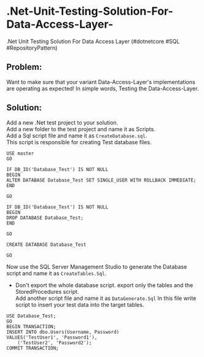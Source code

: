 # .Net-Unit-Testing-Solution-For-Data-Access-Layer-
.Net Unit Testing Solution For Data Access Layer  (#dotnetcore  #SQL #RepositoryPattern)

## Problem:
Want to make sure that your variant Data-Access-Layer's implementations are operating as expected!
In simple words, Testing the Data-Access-Layer.

## Solution:
Add a new .Net test project to your solution.  
Add a new folder to the test project and name it as Scripts.  
Add a Sql script file and name it as `CreateDatabase.sql`.  
This script is responsible for creating Test database files.  
```
USE master
GO

IF DB_ID('Database_Test') IS NOT NULL
BEGIN
ALTER DATABASE Database_Test SET SINGLE_USER WITH ROLLBACK IMMEDIATE;
END

GO

IF DB_ID('Database_Test') IS NOT NULL
BEGIN
DROP DATABASE Database_Test;
END

GO

CREATE DATABASE Database_Test

GO
```  
Now use the SQL Server Management Studio to generate the Database script and name it as `CreateTables.Sql`.  
* Don't export the whole database script. export only the tables and the StoredProcedures script.  
Add another script file and name it as `DataGenerate.Sql`
In this file write script to insert your test data into the target tables.
```
USE Database_Test;
GO
BEGIN TRANSACTION;
INSERT INTO dbo.Users(Username, Password)
VALUES('TestUser1', 'Password1'),
    ('TestUser2', 'Password2');
COMMIT TRANSACTION;
```

